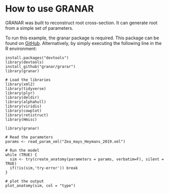 # How to use GRANAR

GRANAR was built to reconstruct root cross-section. It can generate root from a simple set of parameters.

To run this example, the granar package is required. This package can be found on [GitHub](https://github.com/granar/granar).
Alternatively, by simply executing the following line in the R environment:

```{r}
install.packages("devtools")
library(devtools)
install_github("granar/grarar")
library(granar)
```

```{r preambule, echo=T, warning=F, message=F}
# Load the libraries
library(xml2)
library(tidyverse)
library(plyr)
library(deldir)
library(alphahull)
library(viridis)
library(cowplot)
library(retistruct)
library(Hmisc)
```
```{r, eval=T, echo= F, warning=FALSE, message=F}
library(granar)
```

```{r}
# Read the parameters
params <- read_param_xml("Zea_mays_Heymans_2019.xml")
```

```{r GRANAR, message = F, warning= F}
# Run the model
while (TRUE) {
  sim <- try(create_anatomy(parameters = params, verbatim=F), silent = TRUE)
  if(!is(sim,'try-error')) break
}
```

```{r plot}
# plot the output
plot_anatomy(sim, col = "type")
```
